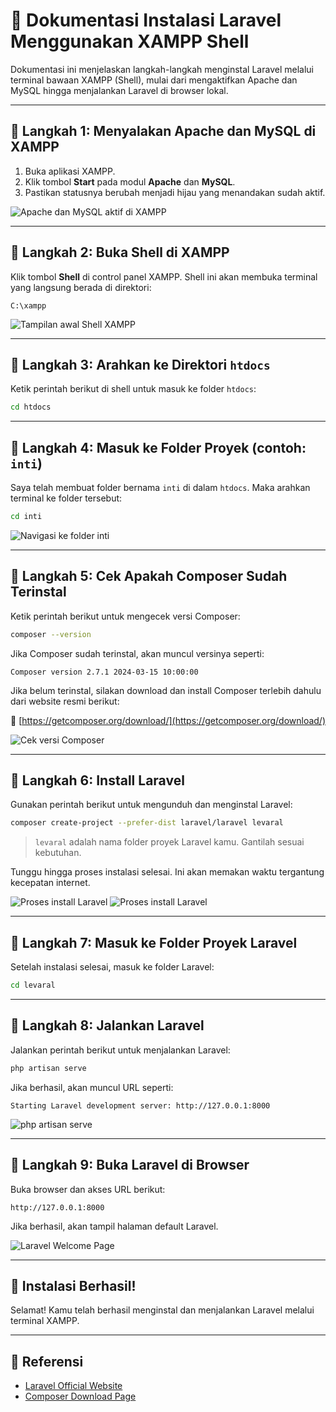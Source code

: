 # 🚀 Dokumentasi Instalasi Laravel Menggunakan XAMPP Shell

Dokumentasi ini menjelaskan langkah-langkah menginstal Laravel melalui terminal bawaan XAMPP (Shell), mulai dari mengaktifkan Apache dan MySQL hingga menjalankan Laravel di browser lokal.

---

## 📌 Langkah 1: Menyalakan Apache dan MySQL di XAMPP

1. Buka aplikasi XAMPP.
2. Klik tombol **Start** pada modul **Apache** dan **MySQL**.
3. Pastikan statusnya berubah menjadi hijau yang menandakan sudah aktif.


![Apache dan MySQL aktif di XAMPP](screenshots/langkah2.png)

---

## 📌 Langkah 2: Buka Shell di XAMPP

Klik tombol **Shell** di control panel XAMPP. Shell ini akan membuka terminal yang langsung berada di direktori:



```
C:\xampp
```


![Tampilan awal Shell XAMPP](screenshots/langkah22.png)

---

## 📌 Langkah 3: Arahkan ke Direktori `htdocs`

Ketik perintah berikut di shell untuk masuk ke folder `htdocs`:

```bash
cd htdocs
```

---

## 📌 Langkah 4: Masuk ke Folder Proyek (contoh: `inti`)

Saya telah membuat folder bernama `inti` di dalam `htdocs`. Maka arahkan terminal ke folder tersebut:

```bash
cd inti
```


![Navigasi ke folder inti](screenshots/langkah4.png)

---

## 📌 Langkah 5: Cek Apakah Composer Sudah Terinstal

Ketik perintah berikut untuk mengecek versi Composer:

```bash
composer --version
```

Jika Composer sudah terinstal, akan muncul versinya seperti:
```
Composer version 2.7.1 2024-03-15 10:00:00
```

Jika belum terinstal, silakan download dan install Composer terlebih dahulu dari website resmi berikut:

🔗 [https://getcomposer.org/download/](https://getcomposer.org/download/)


![Cek versi Composer](screenshots/langkah5.png)

---

## 📌 Langkah 6: Install Laravel

Gunakan perintah berikut untuk mengunduh dan menginstal Laravel:

```bash
composer create-project --prefer-dist laravel/laravel levaral
```

> `levaral` adalah nama folder proyek Laravel kamu. Gantilah sesuai kebutuhan.

Tunggu hingga proses instalasi selesai. Ini akan memakan waktu tergantung kecepatan internet.

![Proses install Laravel](screenshots/langkah6.png)
![Proses install Laravel](screenshots/langkah66)

---

## 📌 Langkah 7: Masuk ke Folder Proyek Laravel

Setelah instalasi selesai, masuk ke folder Laravel:

```bash
cd levaral
```


---

## 📌 Langkah 8: Jalankan Laravel

Jalankan perintah berikut untuk menjalankan Laravel:

```bash
php artisan serve
```

Jika berhasil, akan muncul URL seperti:

```
Starting Laravel development server: http://127.0.0.1:8000
```


![php artisan serve](screenshots/langkah8.png)

---

## 📌 Langkah 9: Buka Laravel di Browser

Buka browser dan akses URL berikut:

```
http://127.0.0.1:8000
```

Jika berhasil, akan tampil halaman default Laravel.


![Laravel Welcome Page](screenshots/langkah9.png)

---

## 🎉 Instalasi Berhasil!

Selamat! Kamu telah berhasil menginstal dan menjalankan Laravel melalui terminal XAMPP.

---

## 📎 Referensi

- [Laravel Official Website](https://laravel.com/)
- [Composer Download Page](https://getcomposer.org/download/)

